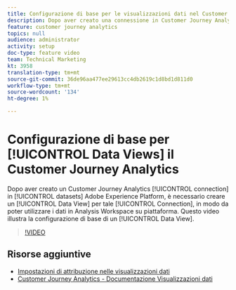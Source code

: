 ```yaml
---
title: Configurazione di base per le visualizzazioni dati nel Customer Journey Analytics
description: Dopo aver creato una connessione in Customer Journey Analytics ai set di dati nell'Adobe Experience Platform, è necessario creare una visualizzazione dati per tale connessione, in modo da poter utilizzare i dati in  Analysis Workspace sulla piattaforma. Questo video illustra la configurazione di base di una visualizzazione dati.
feature: customer journey analytics
topics: null
audience: administrator
activity: setup
doc-type: feature video
team: Technical Marketing
kt: 3958
translation-type: tm+mt
source-git-commit: 36de96aa477ee29613cc4db2619c1d8bd1d811d0
workflow-type: tm+mt
source-wordcount: '134'
ht-degree: 1%

---
```



# Configurazione di base per [!UICONTROL Data Views] il Customer Journey Analytics

Dopo aver creato un Customer Journey Analytics [!UICONTROL connection] in [!UICONTROL datasets] Adobe Experience Platform, è necessario creare un [!UICONTROL Data View] per tale [!UICONTROL Connection], in modo da poter utilizzare i dati in  Analysis Workspace su piattaforma. Questo video illustra la configurazione di base di un [!UICONTROL Data View].

>[!VIDEO](https://video.tv.adobe.com/v/30186/?quality=12&enable10seconds=on&speedcontrol=on)

## Risorse aggiuntive

* [Impostazioni di attribuzione nelle visualizzazioni dati](attribution-settings-in-data-views.md)
* [Customer Journey Analytics - Documentazione Visualizzazioni dati](https://docs.adobe.com/content/help/en/analytics-platform/using/cja-dataviews/create-dataview.html)
